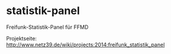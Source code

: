 statistik-panel
===============

Freifunk-Statistik-Panel für FFMD

Projektseite: http://www.netz39.de/wiki/projects:2014:freifunk_statistik_panel

